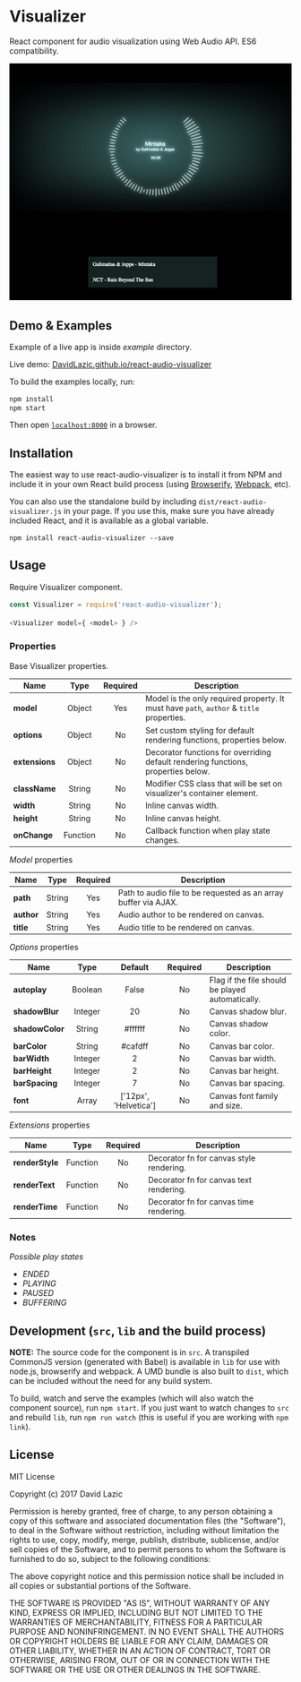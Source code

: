 # Visualizer

React component for audio visualization using Web Audio API.
ES6 compatibility.

![visualizer](/screenshots/visualizer.png "visualizer")

## Demo & Examples

Example of a live app is inside _example_ directory.

Live demo: [DavidLazic.github.io/react-audio-visualizer](http://DavidLazic.github.io/react-audio-visualizer/)

To build the examples locally, run:

```
npm install
npm start
```

Then open [`localhost:8000`](http://localhost:8000) in a browser.


## Installation

The easiest way to use react-audio-visualizer is to install it from NPM and include it in your own React build process (using [Browserify](http://browserify.org), [Webpack](http://webpack.github.io/), etc).

You can also use the standalone build by including `dist/react-audio-visualizer.js` in your page. If you use this, make sure you have already included React, and it is available as a global variable.

```
npm install react-audio-visualizer --save
```


## Usage

Require Visualizer component.

```javascript
const Visualizer = require('react-audio-visualizer');

<Visualizer model={ <model> } />
```

### Properties

Base Visualizer properties.

| Name        | Type      | Required | Description
| ----------- |:---------:|:--------:| -------------
| **model**       | Object    | Yes      | Model is the only required property. It must have `path`, `author` & `title` properties.
| **options**     | Object    | No       | Set custom styling for default rendering functions, properties below.
| **extensions**  | Object    | No       | Decorator functions for overriding default rendering functions, properties below.
| **className**   | String    | No       | Modifier CSS class that will be set on visualizer's container element.
| **width**       | String    | No       | Inline canvas width.
| **height**      | String    | No       | Inline canvas height.
| **onChange**    | Function  | No       | Callback function when play state changes.



*Model* properties

| Name        | Type      | Required | Description
| ----------- |:---------:|:--------:| -------------
| **path**      | String    | Yes      | Path to audio file to be requested as an array buffer via AJAX.
| **author**    | String    | Yes      | Audio author to be rendered on canvas.
| **title**     | String    | Yes      | Audio title to be rendered on canvas.



*Options* properties

| Name          | Type          | Default               | Required | Description
| ------------- |:-------------:|:---------------------:|:--------:| -------------
| **autoplay**    | Boolean       | False                 | No       | Flag if the file should be played automatically.
| **shadowBlur**  | Integer       | 20                    | No       | Canvas shadow blur.
| **shadowColor** | String        | #ffffff               | No       | Canvas shadow color.
| **barColor**    | String        | #cafdff               | No       | Canvas bar color.
| **barWidth**    | Integer       | 2                     | No       | Canvas bar width.
| **barHeight**   | Integer       | 2                     | No       | Canvas bar height.
| **barSpacing**  | Integer       | 7                     | No       | Canvas bar spacing.
| **font**        | Array<String> | ['12px', 'Helvetica'] | No       | Canvas font family and size.



*Extensions* properties

| Name          | Type     | Required | Description
| ------------- |:--------:|:--------:| -------------
| **renderStyle** | Function | No       | Decorator fn for canvas style rendering.
| **renderText**  | Function | No       | Decorator fn for canvas text rendering.
| **renderTime**  | Function | No       | Decorator fn for canvas time rendering.


### Notes

*Possible play states*

* _ENDED_
* _PLAYING_
* _PAUSED_
* _BUFFERING_


## Development (`src`, `lib` and the build process)

**NOTE:** The source code for the component is in `src`. A transpiled CommonJS version (generated with Babel) is available in `lib` for use with node.js, browserify and webpack. A UMD bundle is also built to `dist`, which can be included without the need for any build system.

To build, watch and serve the examples (which will also watch the component source), run `npm start`. If you just want to watch changes to `src` and rebuild `lib`, run `npm run watch` (this is useful if you are working with `npm link`).

## License

MIT License

Copyright (c) 2017 David Lazic

Permission is hereby granted, free of charge, to any person obtaining a copy
of this software and associated documentation files (the "Software"), to deal
in the Software without restriction, including without limitation the rights
to use, copy, modify, merge, publish, distribute, sublicense, and/or sell
copies of the Software, and to permit persons to whom the Software is
furnished to do so, subject to the following conditions:

The above copyright notice and this permission notice shall be included in all
copies or substantial portions of the Software.

THE SOFTWARE IS PROVIDED "AS IS", WITHOUT WARRANTY OF ANY KIND, EXPRESS OR
IMPLIED, INCLUDING BUT NOT LIMITED TO THE WARRANTIES OF MERCHANTABILITY,
FITNESS FOR A PARTICULAR PURPOSE AND NONINFRINGEMENT. IN NO EVENT SHALL THE
AUTHORS OR COPYRIGHT HOLDERS BE LIABLE FOR ANY CLAIM, DAMAGES OR OTHER
LIABILITY, WHETHER IN AN ACTION OF CONTRACT, TORT OR OTHERWISE, ARISING FROM,
OUT OF OR IN CONNECTION WITH THE SOFTWARE OR THE USE OR OTHER DEALINGS IN THE
SOFTWARE.
